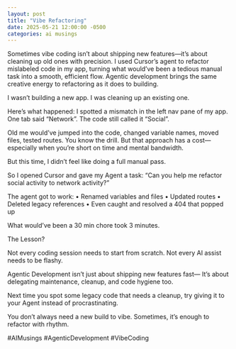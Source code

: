 ```yaml
---
layout: post
title: "Vibe Refactoring"
date: 2025-05-21 12:00:00 -0500
categories: ai musings
---
```


Sometimes vibe coding isn’t about shipping new features—it’s about cleaning up old ones with precision. 
I used Cursor’s agent to refactor mislabeled code in my app, turning what would’ve been a tedious manual task into a smooth, 
efficient flow. Agentic development brings the same creative energy to refactoring as it does to building.

I wasn’t building a new app. I was cleaning up an existing one.

Here’s what happened:
I spotted a mismatch in the left nav pane of my app.
One tab said “Network”. The code still called it “Social”.

Old me would’ve jumped into the code, changed variable names, moved files, tested routes. You know the drill.
But that approach has a cost—especially when you’re short on time and mental bandwidth.


But this time, I didn’t feel like doing a full manual pass.

So I opened Cursor and gave my Agent a task:
“Can you help me refactor social activity to network activity?”

The agent got to work:
	•	Renamed variables and files
	•	Updated routes
	•	Deleted legacy references
	•	Even caught and resolved a 404 that popped up

What would’ve been a 30 min chore took 3 minutes.

The Lesson?

Not every coding session needs to start from scratch.
Not every AI assist needs to be flashy.

Agentic Development isn’t just about shipping new features fast—
It’s about delegating maintenance, cleanup, and code hygiene too.

Next time you spot some legacy code that needs a cleanup, try giving it to your Agent instead of procrastinating.

You don’t always need a new build to vibe.
Sometimes, it’s enough to refactor with rhythm.

#AIMusings #AgenticDevelopment #VibeCoding


